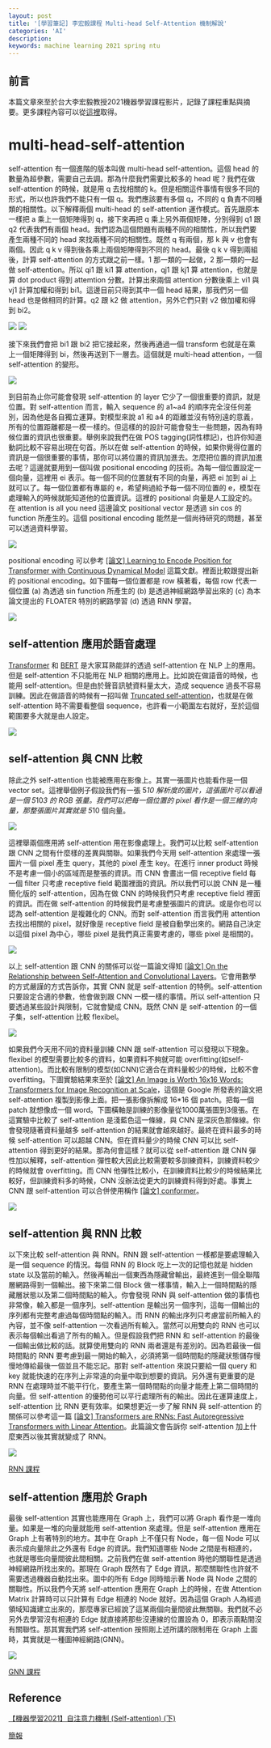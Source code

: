 ```yaml
---
layout: post
title: '[學習筆記] 李宏毅課程 Multi-head Self-Attention 機制解說'
categories: 'AI'
description:
keywords: machine learning 2021 spring ntu
---
```


## 前言
本篇文章來至於台大李宏毅教授2021機器學習課程影片，記錄了課程重點與摘要。更多課程內容可以從[這裡](https://speech.ee.ntu.edu.tw/~hylee/ml/2021-spring.html)取得。


# multi-head-self-attention
self-attention 有一個進階的版本叫做 multi-head self-attention。這個 head 的數量為超參數，需要自己去調。那為什麼我們需要比較多的 head 呢？我們在做 self-attention 的時候，就是用 q 去找相關的 k。但是相關這件事情有很多不同的形式，所以也許我們不能只有一個 q。我們應該要有多個 q，不同的 q 負責不同種類的相關性。以下解釋兩個 multi-head 的 self-attention 運作模式。首先跟原本一樣把 a 乘上一個矩陣得到 q，接下來再把 q 乘上另外兩個矩陣，分別得到 q1 跟 q2 代表我們有兩個 head。我們認為這個問題有兩種不同的相關性，所以我們要產生兩種不同的 head 來找兩種不同的相關性。既然 q 有兩個，那 k 與 v 也會有兩個。因此 q k v 得到後各乘上兩個矩陣得到不同的 head。最後 q k v 得到兩組後，計算 self-attention 的方式跟之前一樣。1 那一類的一起做，2 那一類的一起做 self-attention。所以 qi1 跟 ki1 算 attention，qj1 跟 kj1 算 attention，也就是算 dot product 得到 attemtion 分數。計算出來兩個 attention 分數後乘上 vi1 與 vj1 計算加權和得到 bi1。這邊目前只得到其中一個 head 結果，那我們另一個 head 也是做相同的計算。q2 跟 k2 做 attention，另外它們只對 v2 做加權和得到 bi2。

![](https://i.imgur.com/0rhHZDx.png)
![](https://i.imgur.com/3n8xNLP.png)

接下來我們會把 bi1 跟 bi2 把它接起來，然後再通過一個 transform 也就是在乘上一個矩陣得到 bi，然後再送到下一層去。這個就是 multi-head attention，一個 self-attention 的變形。

![](https://i.imgur.com/4jfotwi.png)

到目前為止你可能會發現 self-attention 的 layer 它少了一個很重要的資訊，就是位置。對 self-attention 而言，輸入 sequence 的 a1~a4 的順序完全沒任何差別，因為他是各自獨立運算。對模型來說 a1 和 a4 的距離並沒有特別遠的意義，所有的位置距離都是一模一樣的。但這樣的的設計可能會發生一些問題，因為有時候位置的資訊也很重要。舉例來說我們在做 POS tagging(詞性標記)，也許你知道動詞比較不容易出現在句首。所以在做 self-attention 的時候，如果你覺得位置的資訊是一個很重要的事情，那你可以將位置的資訊加進去。怎麼把位置的資訊加進去呢？這邊就要用到一個叫做 positional encoding 的技術。為每一個位置設定一個向量，這裡用 ei 表示。每一個不同的位置就有不同的向量，再把 ei 加到 ai 上就可以了。每一個位置都有專屬的 e，希望夠過給予每一個不同位置的 e，模型在處理輸入的時候就能知道他的位置資訊。這裡的 positional 向量是人工設定的。在 attention is all you need 這邊論文 positional vector 是透過 sin cos 的 function 所產生的。這個 positional encoding 能然是一個尚待研究的問題，甚至可以透過資料學習。

![](https://i.imgur.com/QYpn2J3.png)

positional encoding 可以參考 [[論文] Learning to Encode Position for Transformer with Continuous Dynamical Model](https://arxiv.org/abs/2003.09229) 這篇文獻。裡面比較跟提出新的 positional encoding。如下圖每一個位置都是 row 橫著看，每個 row 代表一個位置 (a) 為透過 sin function 所產生的 (b) 是透過神經網路學習出來的 (c) 為本論文提出的 FLOATER 特別的網路學習 (d) 透過 RNN 學習。

![](https://i.imgur.com/1sNzVDe.png)

## self-attention 應用於語音處理
[Transformer](https://arxiv.org/abs/1706.03762) 和 [BERT](https://arxiv.org/abs/1810.04805) 是大家耳熟能詳的透過 self-attention 在 NLP 上的應用。但是 self-attention 不只能用在 NLP 相關的應用上。比如說在做語音的時候，也能用 self-attention。但是由於聲音訊號資料量太大，造成 sequence 過長不容易訓練。因此在做語音的時候有一招叫做 [Truncated self-attention](https://arxiv.org/abs/1910.12977)，也就是在做 self-attention 時不需要看整個 sequence，也許看一小範圍左右就好，至於這個範圍要多大就是由人設定。

![](https://i.imgur.com/YTpfya3.png)


## self-attention 與 CNN 比較
除此之外 self-attention 也能被應用在影像上。其實一張圖片也能看作是一個 vector set。這裡舉個例子假設我們有一張 5*10 解析度的圖片，這張圖片可以看過是一個 5*10*3 的 RGB 張量。我們可以把每一個位置的 pixel 看作是一個三維的向量，那整張圖片其實就是 5*10 個向量。

![](https://i.imgur.com/6XDNsNF.png)

這裡舉兩個應用將 self-attention 用在影像處理上。我們可以比較 self-attention 跟 CNN  之間有什麼樣的差異與關聯。如果我們今天用 self-attention 來處理一張圖片一個 pixel 產生 query，其他的 pixel 產生 key。在進行 inner product 時候不是考慮一個小的區域而是整張的資訊。而 CNN 會畫出一個 receptive field 每一個 filter 只考慮 receptive field 範圍裡面的資訊。所以我們可以說 CNN 是一種簡化版的 self-attention，因為在做 CNN 的時候我們只考慮 receptive field 裡面的資訊。而在做 self-attention 的時候我們是考慮整張圖片的資訊。或是你也可以認為 self-attention 是複雜化的 CNN。而對 self-attention 而言我們用 attention 去找出相關的 pixel，就好像是 receptive field 是被自動學出來的。網路自己決定以這個 pixel 為中心，哪些 pixel 是我們真正需要考慮的，哪些 pixel 是相關的。

![](https://i.imgur.com/qKrDBTM.png)

以上 self-attention 跟 CNN 的關係可以從一篇論文得知 [[論文] On the Relationship between Self-Attention and Convolutional Layers](https://arxiv.org/abs/1911.03584)。它會用數學的方式嚴謹的方式告訴你，其實 CNN 就是 self-attention 的特例。self-attention 只要設定合適的參數，他會做到跟 CNN 一模一樣的事情。所以 self-attention 只要透過某些設計與限制，它就會變成 CNN。既然 CNN 是 self-attention 的一個子集，self-attention 比較 flexibel。

![](https://i.imgur.com/OlFoSkK.png)

如果我們今天用不同的資料量訓練 CNN 跟 self-attention 可以發現以下現象。flexibel 的模型需要比較多的資料，如果資料不夠就可能 overfitting(如self-attention)。而比較有限制的模型(如CNN)它適合在資料量較少的時候，比較不會 overfitting。下圖實驗結果來至於 [[論文] An Image is Worth 16x16 Words: Transformers for Image Recognition at Scale](https://arxiv.org/pdf/2010.11929.pdf)，這個是 Google 所發表的論文把 self-attention 複製到影像上面。把一張影像拆解成 16*16 個 patch。把每一個 patch 就想像成一個 word。下圖橫軸是訓練的影像量從1000萬張圖到3億張。在這實驗中比較了 self-attention 是淺藍色這一條線，與 CNN 是深灰色那條線。你會發現隨著資料量越多 self-attention 的結果就會越來越好。最終在資料最多的時候 self-attention 可以超越 CNN。但在資料量少的時候 CNN 可以比 self-attention 得到更好的結果。那為何會這樣？就可以從 self-attention 跟 CNN 彈性加以解釋，self-attention 彈性較大因此比較需要較多訓練資料，訓練資料較少的時候就會 overfitting。而 CNN 他彈性比較小，在訓練資料比較少的時候結果比較好，但訓練資料多的時候，CNN 沒辦法從更大的訓練資料得到好處。事實上 CNN 跟 self-attention 可以合併使用稱作 [[論文] conformer](https://arxiv.org/abs/2005.08100)。

![](https://i.imgur.com/imz2DZp.png)

## self-attention 與 RNN 比較
以下來比較 self-attention 與 RNN。RNN 跟 self-attention 一樣都是要處理輸入是一個 sequence 的情況。每個 RNN 的 Block 吃上一次的記憶也就是 hidden state 以及當前的輸入。然後再輸出一個東西為隱藏曾輸出，最終進到一個全聯階層網路得到一個輸出。接下來第二個 Block 做一樣事情，輸入上一個時間點的隱藏層狀態以及第二個時間點的輸入。你會發現 RNN 與 self-attention 做的事情也非常像，輸入都是一個序列。self-attention 是輸出另一個序列，這每一個輸出的序列都有完整考慮過每個時間點的輸入。而 RNN 的輸出序列只考慮當前所輸入的內容，並不像 self-attention 一次看過所有輸入。當然可以用雙向的 RNN 也可以表示每個輸出看過了所有的輸入。但是假設我們把 RNN 和 self-attention 的最後一個輸出做比較的話。就算使用雙向的 RNN 兩者還是有差別的。因為若最後一個時間點的 RNN 要考慮到最一開始的輸入，必須將第一個時間點的隱藏狀態儲存慢慢地傳給最後一個並且不能忘記。那對 self-attention 來說只要給一個 query 和 key 就能快速的在序列上非常遠的向量中取到想要的資訊。另外還有更重要的是 RNN 在處理時並不能平行化，要產生第一個時間點的向量才能產上第二個時間的向量。但 self-attention 的優勢他可以平行處理所有的輸出。因此在運算速度上，self-attention 比 RNN 更有效率。如果想更近一步了解 RNN 與 self-attention 的關係可以參考這一篇 [[論文] Transformers are RNNs: Fast Autoregressive Transformers with Linear Attention](https://arxiv.org/abs/2006.16236)。此篇論文會告訴你 self-attention 加上什麼東西以後其實就變成了 RNN。

![](https://i.imgur.com/oslsKWu.png)

[RNN 課程](https://youtu.be/xCGidAeyS4M)

## self-attention 應用於 Graph
最後 self-attention 其實也能應用在 Graph 上，我們可以將 Graph 看作是一堆向量。如果是一堆的向量就能用 self-attention 來處理。但是 self-attention 應用在 Graph 上有著特別的地方。其中在 Graph 上不僅只有 Node，每一個 Node 可以表示成向量除此之外還有 Edge 的資訊。我們知道哪些 Node 之間是有相連的，也就是哪些向量間彼此間相關。之前我們在做 self-attention 時他的關聯性是透過神經網路所找出來的。那現在 Graph 既然有了 Edge 資訊，那麼關聯性也許就不需要透過機器自動找出來。圖中的所有 Edge 同時暗示著 Node 與 Node 之間的關聯性。所以我們今天將 self-attention 應用在 Graph 上的時候，在做 Attention Matrix 計算時可以只計算有 Edge 相連的 Node 就好。因為這個 Graph 人為經過領域知識建立出來的，那麼專家已經說了這某兩個向量間彼此無關聯。我們就不必另外去學習沒有相連的 Edge 就直接將那些沒連線的位置設為 0，即表示兩點間沒有關聯性。那其實我們將 self-attention 按照剛上述所講的限制用在 Graph 上面時，其實就是一種圖神經網路(GNN)。

![](https://i.imgur.com/WQAoOfk.png)

[GNN 課程](https://youtu.be/eybCCtNKwzA)

## Reference

[【機器學習2021】自注意力機制 (Self-attention) (下)](https://www.youtube.com/watch?v=gmsMY5kc-zw)

[簡報](https://speech.ee.ntu.edu.tw/~hylee/ml/ml2021-course-data/self_v7.pdf)